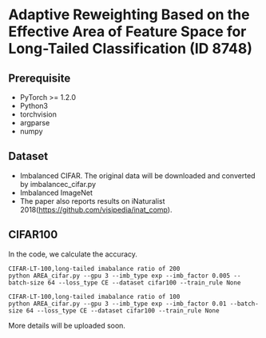 # Adaptive Reweighting Based on the Effective Area of Feature Space for Long-Tailed Classification (ID 8748)

## Prerequisite
* PyTorch >= 1.2.0
* Python3
* torchvision
* argparse
* numpy

## Dataset

* Imbalanced CIFAR. The original data will be downloaded and converted by imbalancec_cifar.py
* Imbalanced ImageNet
* The paper also reports results on iNaturalist 2018(https://github.com/visipedia/inat_comp). 


## CIFAR100
In the code, we calculate the accuracy.
```
CIFAR-LT-100,long-tailed imabalance ratio of 200
python AREA_cifar.py --gpu 3 --imb_type exp --imb_factor 0.005 --batch-size 64 --loss_type CE --dataset cifar100 --train_rule None 
```
```
CIFAR-LT-100,long-tailed imabalance ratio of 100
python AREA_cifar.py --gpu 3 --imb_type exp --imb_factor 0.01 --batch-size 64 --loss_type CE --dataset cifar100 --train_rule None 
```
More details will be uploaded soon.



    









